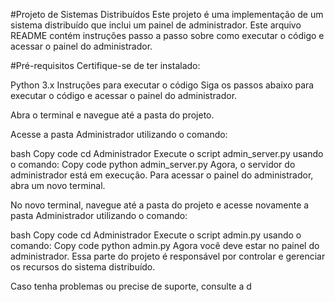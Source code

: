 #Projeto de Sistemas Distribuídos
Este projeto é uma implementação de um sistema distribuído que inclui um painel de administrador. Este arquivo README contém instruções passo a passo sobre como executar o código e acessar o painel do administrador.

#Pré-requisitos
Certifique-se de ter instalado:

Python 3.x
Instruções para executar o código
Siga os passos abaixo para executar o código e acessar o painel do administrador.

Abra o terminal e navegue até a pasta do projeto.

Acesse a pasta Administrador utilizando o comando:

bash
Copy code
cd Administrador
Execute o script admin_server.py usando o comando:
Copy code
python admin_server.py
Agora, o servidor do administrador está em execução. Para acessar o painel do administrador, abra um novo terminal.

No novo terminal, navegue até a pasta do projeto e acesse novamente a pasta Administrador utilizando o comando:

bash
Copy code
cd Administrador
Execute o script admin.py usando o comando:
Copy code
python admin.py
Agora você deve estar no painel do administrador. Essa parte do projeto é responsável por controlar e gerenciar os recursos do sistema distribuído.

Caso tenha problemas ou precise de suporte, consulte a d
